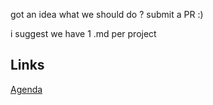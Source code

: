 got an idea what we should do ? submit a PR :) 

i suggest we have 1 .md per project

## Links

[Agenda](program.md)
